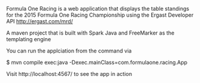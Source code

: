 Formula One Racing is a web application that displays the table standings for the 2015 Formula One Racing Championship
using the Ergast Developer API http://ergast.com/mrd/

A maven project that is built with Spark Java and FreeMarker as the templating engine

You can run the applciation from the command via

$ mvn compile exec:java -Dexec.mainClass=com.formulaone.racing.App

Visit http://localhost:4567/ to see the app in action 

